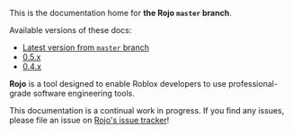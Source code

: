 This is the documentation home for **the Rojo `master` branch**.

Available versions of these docs:

* [Latest version from `master` branch](https://rojo.space/docs/latest)
* [0.5.x](https://rojo.space/docs/0.5.x)
* [0.4.x](https://rojo.space/docs/0.4.x)

**Rojo** is a tool designed to enable Roblox developers to use professional-grade software engineering tools.

This documentation is a continual work in progress. If you find any issues, please file an issue on [Rojo's issue tracker](https://github.com/rojo-rbx/rojo/issues)!